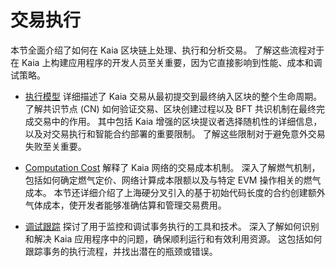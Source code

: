 # 交易执行

本节全面介绍了如何在 Kaia 区块链上处理、执行和分析交易。 了解这些流程对于在 Kaia 上构建应用程序的开发人员至关重要，因为它直接影响到性能、成本和调试策略。

- [执行模型](./execution-model.md) 详细描述了 Kaia 交易从最初提交到最终纳入区块的整个生命周期。 了解共识节点 (CN) 如何验证交易、区块创建过程以及 BFT 共识机制在最终完成交易中的作用。 其中包括 Kaia 增强的区块提议者选择随机性的详细信息，以及对交易执行和智能合约部署的重要限制。 了解这些限制对于避免意外交易失败至关重要。

- [Computation Cost](./computation-cost.md) 解释了 Kaia 网络的交易成本机制。 深入了解燃气机制，包括如何确定燃气定价、网络计算成本限额以及与特定 EVM 操作相关的燃气成本。 本节还详细介绍了上海硬分叉引入的基于初始代码长度的合约创建额外气体成本，使开发者能够准确估算和管理交易费用。

- [调试跟踪](debug-tracing.md) 探讨了用于监控和调试事务执行的工具和技术。 深入了解如何识别和解决 Kaia 应用程序中的问题，确保顺利运行和有效利用资源。 这包括如何跟踪事务的执行流程，并找出潜在的瓶颈或错误。
